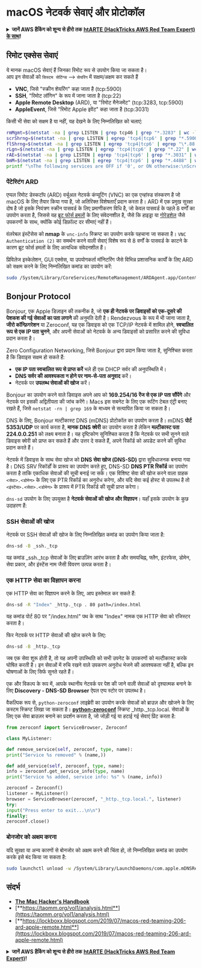 # macOS नेटवर्क सेवाएं और प्रोटोकॉल

<details>

<summary><strong>जानें AWS हैकिंग को शून्य से हीरो तक</strong> <a href="https://training.hacktricks.xyz/courses/arte"><strong>htARTE (HackTricks AWS Red Team Expert) के साथ</strong></a><strong>!</strong></summary>

HackTricks का समर्थन करने के अन्य तरीके:

* यदि आप अपनी **कंपनी का विज्ञापन HackTricks में देखना चाहते हैं** या **HackTricks को PDF में डाउनलोड करना चाहते हैं** तो [**सब्सक्रिप्शन प्लान्स देखें**](https://github.com/sponsors/carlospolop)!
* [**आधिकारिक PEASS और HackTricks स्वैग**](https://peass.creator-spring.com) प्राप्त करें
* हमारा विशेष [**NFTs**](https://opensea.io/collection/the-peass-family) संग्रह, [**The PEASS Family**](https://opensea.io/collection/the-peass-family) खोजें
* **शामिल हों** 💬 [**डिस्कॉर्ड समूह**](https://discord.gg/hRep4RUj7f) या [**टेलीग्राम समूह**](https://t.me/peass) या **मुझे** **Twitter** 🐦 [**@carlospolopm**](https://twitter.com/carlospolopm)** पर फॉलो** करें।
* **अपने हैकिंग ट्रिक्स साझा करें, PRs सबमिट करके** [**HackTricks**](https://github.com/carlospolop/hacktricks) और [**HackTricks Cloud**](https://github.com/carlospolop/hacktricks-cloud) github repos में।

</details>

## रिमोट एक्सेस सेवाएं

ये मानक macOS सेवाएं हैं जिनका रिमोट रूप से उपयोग किया जा सकता है।\
आप इन सेवाओं को `सिस्टम सेटिंग्स` --> `सेयरिंग` में सक्षम/अक्षम कर सकते हैं

* **VNC**, जिसे "स्क्रीन शेयरिंग" कहा जाता है (tcp:5900)
* **SSH**, "रिमोट लॉगिन" के रूप में जाना जाता है (tcp:22)
* **Apple Remote Desktop** (ARD), या "रिमोट मैनेजमेंट" (tcp:3283, tcp:5900)
* **AppleEvent**, जिसे "रिमोट Apple इवेंट" कहा जाता है (tcp:3031)

किसी भी सेवा को सक्षम है या नहीं, यह देखने के लिए निम्नलिखित को चलाएं:
```bash
rmMgmt=$(netstat -na | grep LISTEN | grep tcp46 | grep "*.3283" | wc -l);
scrShrng=$(netstat -na | grep LISTEN | egrep 'tcp4|tcp6' | grep "*.5900" | wc -l);
flShrng=$(netstat -na | grep LISTEN | egrep 'tcp4|tcp6' | egrep "\*.88|\*.445|\*.548" | wc -l);
rLgn=$(netstat -na | grep LISTEN | egrep 'tcp4|tcp6' | grep "*.22" | wc -l);
rAE=$(netstat -na | grep LISTEN | egrep 'tcp4|tcp6' | grep "*.3031" | wc -l);
bmM=$(netstat -na | grep LISTEN | egrep 'tcp4|tcp6' | grep "*.4488" | wc -l);
printf "\nThe following services are OFF if '0', or ON otherwise:\nScreen Sharing: %s\nFile Sharing: %s\nRemote Login: %s\nRemote Mgmt: %s\nRemote Apple Events: %s\nBack to My Mac: %s\n\n" "$scrShrng" "$flShrng" "$rLgn" "$rmMgmt" "$rAE" "$bmM";
```
### पेंटेस्टिंग ARD

एप्पल रिमोट डेस्कटॉप (ARD) वर्चुअल नेटवर्क कंप्यूटिंग (VNC) का एक एन्हांस्ड संस्करण है जो macOS के लिए तैयार किया गया है, जो अतिरिक्त विशेषताएँ प्रदान करता है। ARD में एक प्रमुख सुरक्षा दोष है जो इसके नियंत्रण स्क्रीन पासवर्ड के लिए प्रमाणीकरण विधि है, जो केवल पासवर्ड के पहले 8 वर्णों का उपयोग करता है, जिससे यह [ब्रूट फोर्स हमलों](https://thudinh.blogspot.com/2017/09/brute-forcing-passwords-with-thc-hydra.html) के लिए संवेदनशील है, जैसे कि हाइड्रा या [गोरेडशेल](https://github.com/ahhh/GoRedShell/) जैसे उपकरणों के साथ, क्योंकि कोई डिफ़ॉल्ट दर सीमाएं नहीं हैं।

वंलरेबल इंस्टेंसेस को **nmap** के `vnc-info` स्क्रिप्ट का उपयोग करके पहचाना जा सकता है। `VNC Authentication (2)` का समर्थन करने वाली सेवाएं विशेष रूप से 8 वर्णों के पासवर्ड के काटने के कारण ब्रूट फोर्स हमलों के लिए अत्यधिक संवेदनशील हैं।

प्रिविलेज इस्केलेशन, GUI एक्सेस, या उपयोगकर्ता मॉनिटरिंग जैसे विभिन्न प्रशासनिक कार्यों के लिए ARD को सक्षम करने के लिए निम्नलिखित कमांड का उपयोग करें:
```bash
sudo /System/Library/CoreServices/RemoteManagement/ARDAgent.app/Contents/Resources/kickstart -activate -configure -allowAccessFor -allUsers -privs -all -clientopts -setmenuextra -menuextra yes
```
## Bonjour Protocol

Bonjour, एक Apple डिज़ाइन की तकनीक है, जो **एक ही नेटवर्क पर डिवाइसों को एक-दूसरे की पेशकश की गई सेवाओं का पता लगाने** की अनुमति देती है। Rendezvous के रूप में भी जाना जाता है, **जीरो कॉन्फ़िगरेशन** या Zeroconf, यह एक डिवाइस को एक TCP/IP नेटवर्क में शामिल होने, **स्वचालित रूप से एक IP पता चुनने**, और अपनी सेवाओं को नेटवर्क के अन्य डिवाइसों को प्रसारित करने की सुविधा प्रदान करता है।

Zero Configuration Networking, जिसे Bonjour द्वारा प्रदान किया जाता है, सुनिश्चित करता है कि डिवाइस सक्षम हो सकते हैं:
* **एक IP पता स्वचालित रूप से प्राप्त करें** भले ही एक DHCP सर्वर की अनुपस्थिति में।
* **DNS सर्वर की आवश्यकता न होने पर नाम-से-पता अनुवाद** करें।
* नेटवर्क पर **उपलब्ध सेवाओं की खोज** करें।

Bonjour का उपयोग करने वाले डिवाइस अपने आप को **169.254/16 रेंज से एक IP पता सौंपेंगे** और नेटवर्क पर इसकी अद्वितीयता की जांच करेंगे। Macs इस सबनेट के लिए एक रूटिंग टेबल एंट्री बनाए रखते हैं, जिसे `netstat -rn | grep 169` के माध्यम से सत्यापित किया जा सकता है।

DNS के लिए, Bonjour मल्टीकास्ट DNS (mDNS) प्रोटोकॉल का उपयोग करता है। mDNS **पोर्ट 5353/UDP** पर कार्य करता है, **मानक DNS क्वेरी** का उपयोग करता है लेकिन **मल्टीकास्ट पता 224.0.0.251** को लक्ष्य बनाता है। यह दृष्टिकोण सुनिश्चित करता है कि नेटवर्क पर सभी सुनने वाले डिवाइस क्वेरी को प्राप्त कर सकते हैं और उत्तर दे सकते हैं, अपने रिकॉर्ड को अपडेट करने की सुविधा प्रदान करते हैं।

नेटवर्क में डिवाइस के साथ सेवा खोज को **DNS सेवा खोज (DNS-SD)** द्वारा सुविधाजनक बनाया गया है। DNS SRV रिकॉर्डों के प्रारूप का उपयोग करते हुए, DNS-SD **DNS PTR रिकॉर्ड** का उपयोग करता है ताकि एकाधिक सेवाओं की सूची बनाई जा सके। एक विशिष्ट सेवा की खोज करने वाला ग्राहक `<सेवा>.<डोमेन>` के लिए एक PTR रिकॉर्ड का अनुरोध करेगा, और यदि सेवा कई होस्ट से उपलब्ध है तो `<इंस्टेंस>.<सेवा>.<डोमेन>` के प्रारूप में PTR रिकॉर्ड की सूची प्राप्त करेगा।

`dns-sd` उपयोग के लिए उपयुक्त है **नेटवर्क सेवाओं की खोज और विज्ञापन**। यहाँ इसके उपयोग के कुछ उदाहरण हैं:

### SSH सेवाओं की खोज

नेटवर्क पर SSH सेवाओं की खोज के लिए निम्नलिखित कमांड का उपयोग किया जाता है:
```bash
dns-sd -B _ssh._tcp
```
यह कमांड _ssh._tcp सेवाओं के लिए ब्राउज़िंग आरंभ करता है और समयचिह्न, फ्लैग, इंटरफेस, डोमेन, सेवा प्रकार, और इंस्टेंस नाम जैसी विवरण उत्पन्न करता है।

### एक HTTP सेवा का विज्ञापन करना

एक HTTP सेवा का विज्ञापन करने के लिए, आप इस्तेमाल कर सकते हैं:
```bash
dns-sd -R "Index" _http._tcp . 80 path=/index.html
```
यह कमांड पोर्ट 80 पर "/index.html" पथ के साथ "Index" नामक एक HTTP सेवा को रजिस्टर करता है।

फिर नेटवर्क पर HTTP सेवाओं की खोज करने के लिए:
```bash
dns-sd -B _http._tcp
```
जब एक सेवा शुरू होती है, तो यह अपनी उपस्थिति को सभी उपनेट के उपकरणों को मल्टीकास्ट करके घोषित करती है। इन सेवाओं में रुचि रखने वाले उपकरण अनुरोध भेजने की आवश्यकता नहीं है, बल्कि इन घोषणाओं के लिए सिर्फ सुनते रहते हैं।

एक और विकल्प के रूप में, आपके स्थानीय नेटवर्क पर पेश की जाने वाली सेवाओं को दृश्यात्मक बनाने के लिए **Discovery - DNS-SD Browser** ऐपल एप्प स्टोर पर उपलब्ध है।

वैकल्पिक रूप से, `python-zeroconf` लाइब्रेरी का उपयोग करके सेवाओं को ब्राउज़ और खोजने के लिए कस्टम स्क्रिप्ट लिखा जा सकता है। [**python-zeroconf**](https://github.com/jstasiak/python-zeroconf) स्क्रिप्ट _http._tcp.local. सेवाओं के लिए एक सेवा ब्राउज़र बनाने का प्रदर्शन करता है, जो जोड़ी गई या हटाई गई सेवाएं प्रिंट करता है:
```python
from zeroconf import ServiceBrowser, Zeroconf

class MyListener:

def remove_service(self, zeroconf, type, name):
print("Service %s removed" % (name,))

def add_service(self, zeroconf, type, name):
info = zeroconf.get_service_info(type, name)
print("Service %s added, service info: %s" % (name, info))

zeroconf = Zeroconf()
listener = MyListener()
browser = ServiceBrowser(zeroconf, "_http._tcp.local.", listener)
try:
input("Press enter to exit...\n\n")
finally:
zeroconf.close()
```
### बोनजोर को अक्षम करना
यदि सुरक्षा या अन्य कारणों से बोनजोर को अक्षम करने की चिंता हो, तो निम्नलिखित कमांड का उपयोग करके इसे बंद किया जा सकता है:
```bash
sudo launchctl unload -w /System/Library/LaunchDaemons/com.apple.mDNSResponder.plist
```
## संदर्भ

* [**The Mac Hacker's Handbook**](https://www.amazon.com/-/es/Charlie-Miller-ebook-dp-B004U7MUMU/dp/B004U7MUMU/ref=mt\_other?\_encoding=UTF8\&me=\&qid=)
* [**https://taomm.org/vol1/analysis.html**](https://taomm.org/vol1/analysis.html)
* [**https://lockboxx.blogspot.com/2019/07/macos-red-teaming-206-ard-apple-remote.html**](https://lockboxx.blogspot.com/2019/07/macos-red-teaming-206-ard-apple-remote.html)

<details>

<summary><strong>जानें AWS हैकिंग को शून्य से हीरो तक</strong> <a href="https://training.hacktricks.xyz/courses/arte"><strong>htARTE (HackTricks AWS Red Team Expert)</strong></a><strong>!</strong></summary>

HackTricks का समर्थन करने के अन्य तरीके:

* यदि आप अपनी **कंपनी का विज्ञापन HackTricks में देखना चाहते हैं** या **HackTricks को PDF में डाउनलोड करना चाहते हैं** तो [**सदस्यता योजनाएं**](https://github.com/sponsors/carlospolop) देखें!
* [**आधिकारिक PEASS & HackTricks स्वैग**](https://peass.creator-spring.com) प्राप्त करें
* हमारे विशेष [**NFTs**](https://opensea.io/collection/the-peass-family) कलेक्शन, [**The PEASS Family**](https://opensea.io/collection/the-peass-family) खोजें
* **शामिल हों** 💬 [**डिस्कॉर्ड समूह**](https://discord.gg/hRep4RUj7f) या [**टेलीग्राम समूह**](https://t.me/peass) और **मुझे** ट्विटर पर **फॉलो** करें 🐦 [**@carlospolopm**](https://twitter.com/carlospolopm)**.**
* **अपने हैकिंग ट्रिक्स साझा करें, HackTricks** और [**HackTricks Cloud**](https://github.com/carlospolop/hacktricks-cloud) github repos में PRs सबमिट करके।

</details>
